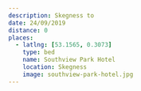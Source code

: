 ```yaml
---
description: Skegness to 
date: 24/09/2019
distance: 0
places:
  - latlng: [53.1565, 0.3073]
    type: bed
    name: Southview Park Hotel
    location: Skegness
    image: southview-park-hotel.jpg
---
```

